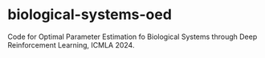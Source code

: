 # biological-systems-oed
Code for Optimal Parameter Estimation fo Biological Systems through Deep Reinforcement Learning, ICMLA 2024.
